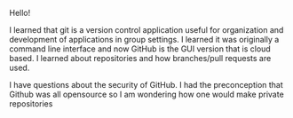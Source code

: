 Hello!

I learned that git is a version control application useful for organization and development of applications in group settings.
I learned it was originally a command line interface and now GitHub is the GUI version that is cloud based.
I learned about repositories and how branches/pull requests are used.

I have questions about the security of GitHub. I had the preconception that Github was all opensource so I am wondering how one would make private repositories
